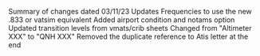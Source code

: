 Summary of changes dated 03/11/23
Updates Frequencies to use the new .833 or vatsim equivalent
Added airport condition and notams option
Updated transition levels from vmats/crib sheets
Changed from "Altimeter XXX" to "QNH XXX"
Removed the duplicate reference to Atis letter at the end

